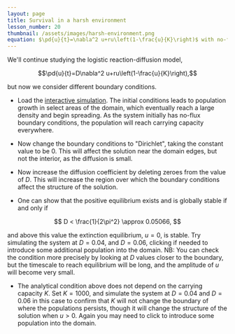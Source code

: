 ```yaml
---
layout: page
title: Survival in a harsh environment
lesson_number: 20
thumbnail: /assets/images/harsh-environment.png
equation: $\pd{u}{t}=\nabla^2 u+ru\left(1-\frac{u}{K}\right)$ with no-flux boundary conditions
---
```

We'll continue studying the logistic reaction-diffusion model,

$$\pd{u}{t}=D\nabla^2 u+ru\left(1-\frac{u}{K}\right),$$

but now we consider different boundary conditions.

* Load the [interactive simulation](/sim/?preset=harshEnvironment). The initial conditions leads to population growth in select areas of the domain, which eventually reach a large density and begin spreading. As the system initially has no-flux boundary conditions, the population will reach carrying capacity everywhere.

* Now change the boundary conditions to "Dirichlet", taking the constant value to be $0$. This will affect the solution near the domain edges, but not the interior, as the diffusion is small.

* Now increase the diffusion coefficient by deleting zeroes from the value of $D$. This will increase the region over which the boundary conditions affect the structure of the solution. 

* One can show that the positive equilibrium exists and is globally stable if and only if

$$
D < \frac{1}{2\pi^2} \approx 0.05066,
$$

and above this value the extinction equilibrium, $u=0$, is stable. Try simulating the system at $D=0.04$, and $D=0.06$, clicking if needed to introduce some additional population into the domain. NB: You can check the condition more precisely by looking at $D$ values closer to the boundary, but the timescale to reach equilibrium will be long, and the amplitude of $u$ will become very small.

* The analytical condition above does not depend on the carrying capacity $K$. Set $K=1000$, and simulate the system at $D=0.04$ and $D=0.06$ in this case to confirm that $K$ will not change the boundary of where the populations persists, though it will change the structure of the solution when $u>0$. Again you may need to click to introduce some population into the domain.
